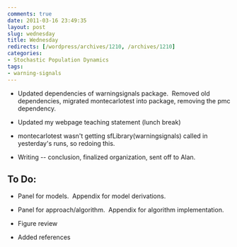 ```yaml
---
comments: true
date: 2011-03-16 23:49:35
layout: post
slug: wednesday
title: Wednesday
redirects: [/wordpress/archives/1210, /archives/1210]
categories:
- Stochastic Population Dynamics
tags:
- warning-signals
---
```



	
  * Updated dependencies of warningsignals package.  Removed old dependencies, migrated montecarlotest into package, removing the pmc dependency.

	
  * Updated my webpage teaching statement (lunch break)

	
  * montecarlotest wasn't getting sfLibrary(warningsignals) called in yesterday's runs, so redoing this.

	
  * Writing -- conclusion, finalized organization, sent off to Alan.




## To Do:





	
  * Panel for models.  Appendix for model derivations.

	
  * Panel for approach/algorithm.  Appendix for algorithm implementation.

	
  * Figure review

	
  * Added references



